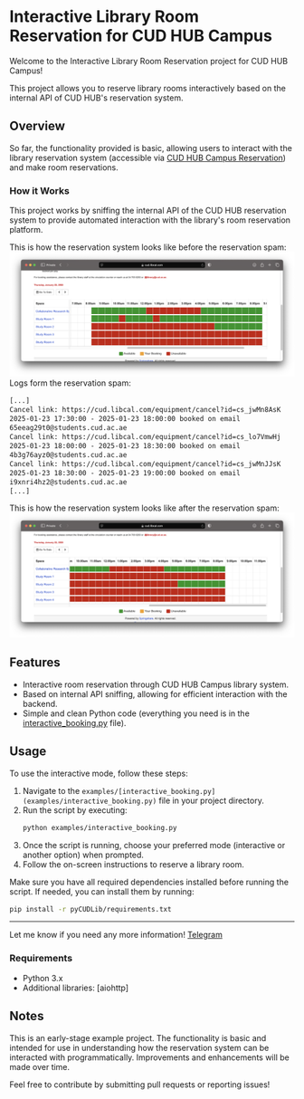 # Interactive Library Room Reservation for CUD HUB Campus

Welcome to the Interactive Library Room Reservation project for CUD HUB Campus!

This project allows you to reserve library rooms interactively based on the internal API of CUD HUB's reservation system.

## Overview

So far, the functionality provided is basic, allowing users to interact with the library reservation system (accessible via [CUD HUB Campus Reservation](https://cud.libcal.com/reserve)) and make room reservations.

### How it Works

This project works by sniffing the internal API of the CUD HUB reservation system to provide automated interaction with the library's room reservation platform.

This is how the reservation system looks like before the reservation spam:
![Before reservation](img/reserve_before.png)
Logs form the reservation spam:
```text
[...]
Cancel link: https://cud.libcal.com/equipment/cancel?id=cs_jwMn8AsK
2025-01-23 17:30:00 - 2025-01-23 18:00:00 booked on email 65eeag29t0@students.cud.ac.ae
Cancel link: https://cud.libcal.com/equipment/cancel?id=cs_lo7VmwHj
2025-01-23 18:00:00 - 2025-01-23 18:30:00 booked on email 4b3g76ayz0@students.cud.ac.ae
Cancel link: https://cud.libcal.com/equipment/cancel?id=cs_jwMnJJsK
2025-01-23 18:30:00 - 2025-01-23 19:00:00 booked on email i9xnri4hz2@students.cud.ac.ae
[...]
```

This is how the reservation system looks like after the reservation spam:
![reserve_after.png](img/reserve_after.png)

## Features

- Interactive room reservation through CUD HUB Campus library system.
- Based on internal API sniffing, allowing for efficient interaction with the backend.
- Simple and clean Python code (everything you need is in the [interactive_booking.py](examples/interactive_booking.py) file).

## Usage

To use the interactive mode, follow these steps:

1. Navigate to the `examples/[interactive_booking.py](examples/interactive_booking.py)` file in your project directory.
2. Run the script by executing:
   ```bash
   python examples/interactive_booking.py
   ```
3. Once the script is running, choose your preferred mode (interactive or another option) when prompted.
4. Follow the on-screen instructions to reserve a library room.

Make sure you have all required dependencies installed before running the script. If needed, you can install them by running:
```bash
pip install -r pyCUDLib/requirements.txt
```

---

Let me know if you need any more information! 
[Telegram](https:://t.me/pythist42)


### Requirements

- Python 3.x
- Additional libraries: [aiohttp]

## Notes

This is an early-stage example project. The functionality is basic and intended for use in understanding how the reservation system can be interacted with programmatically. Improvements and enhancements will be made over time.

Feel free to contribute by submitting pull requests or reporting issues!

